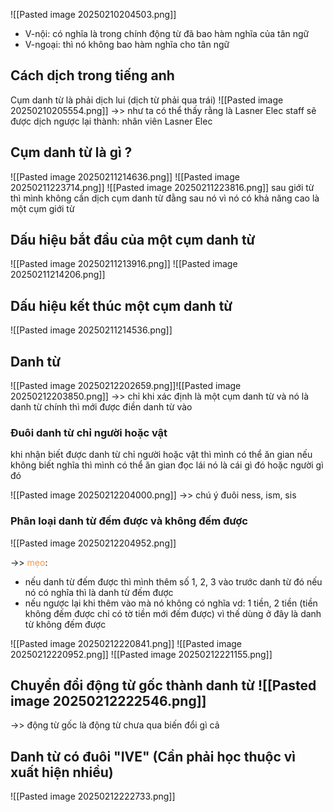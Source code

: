 ![[Pasted image 20250210204503.png]]
- V-nội: có nghĩa là trong chính động từ đã bao hàm nghĩa của tân ngữ 
- V-ngoại: thì nó không bao hàm nghĩa cho tân ngữ

## Cách dịch trong tiếng anh

Cụm danh từ là phải dịch lui (dịch từ phải qua trái)
![[Pasted image 20250210205554.png]]
->> như ta có thể thấy rằng là Lasner Elec staff sẽ được dịch ngược lại thành: nhân viên Lasner Elec 

## Cụm danh từ là gì ?
![[Pasted image 20250211214636.png]]
![[Pasted image 20250211223714.png]]
![[Pasted image 20250211223816.png]]
sau giới từ thì mình không cần dịch cụm danh từ đằng sau nó vì nó có khả năng cao là một cụm giới từ 
## Dấu hiệu bắt đầu của một cụm danh từ 
![[Pasted image 20250211213916.png]]
![[Pasted image 20250211214206.png]]

## Dấu hiệu kết thúc một cụm danh từ 
![[Pasted image 20250211214536.png]]

## Danh từ 
![[Pasted image 20250212202659.png]]![[Pasted image 20250212203850.png]]
->> chỉ khi xác định là một cụm danh từ và nó là danh từ chính thì mới được điền danh từ vào

### Đuôi danh từ chỉ người hoặc vật
khi nhận biết được danh từ chỉ người hoặc vật thì mình có thể ăn gian nếu không biết nghĩa thì mình có thể ăn gian đọc lái nó là cái gì đó hoặc người gì đó

![[Pasted image 20250212204000.png]]
->> chú ý đuôi ness, ism, sis

### Phân loại danh từ đếm được và không đếm được 
![[Pasted image 20250212204952.png]]

->> <font color="#f79646">mẹo</font>: 
- nếu danh từ đếm được thì mình thêm số 1, 2, 3 vào trước danh từ đó nếu nó có nghĩa thì là danh từ đếm được 
- nếu ngược lại khi thêm vào mà nó không có nghĩa vd: 1 tiền, 2 tiền (tiền không đếm được chỉ có tờ tiền mới đếm được) vì thế dùng ở đây là danh từ không đếm được

![[Pasted image 20250212220841.png]]
![[Pasted image 20250212220952.png]]
![[Pasted image 20250212221155.png]]

## Chuyển đổi động từ gốc thành danh từ ![[Pasted image 20250212222546.png]]
->> động từ gốc là động từ chưa qua biến đổi gì cả 

## Danh từ có đuôi "IVE" (Cần phải học thuộc vì xuất hiện nhiều)
![[Pasted image 20250212222733.png]]